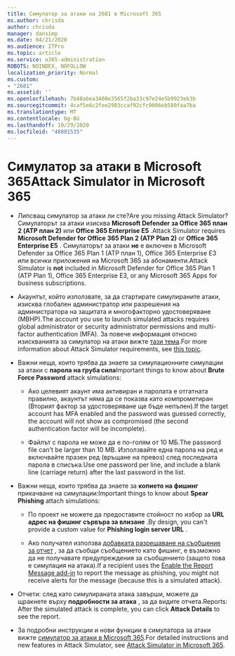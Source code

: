 ```yaml
---
title: Симулатор за атаки на 2681 в Microsoft 365
ms.author: chrisda
author: chrisda
manager: dansimp
ms.date: 04/21/2020
ms.audience: ITPro
ms.topic: article
ms.service: o365-administration
ROBOTS: NOINDEX, NOFOLLOW
localization_priority: Normal
ms.custom:
- "2681"
ms.assetid: ''
ms.openlocfilehash: 7b48abea3400e3565f2ba33c97e24e5b9923eb3b
ms.sourcegitcommit: 4caf5e6c2fee2903ccaf92cfc9006eb580faa7ba
ms.translationtype: MT
ms.contentlocale: bg-BG
ms.lasthandoff: 10/29/2020
ms.locfileid: "48801535"
---
```

# <a name="attack-simulator-in-microsoft-365"></a><span data-ttu-id="74cf8-102">Симулатор за атаки в Microsoft 365</span><span class="sxs-lookup"><span data-stu-id="74cf8-102">Attack Simulator in Microsoft 365</span></span>

- <span data-ttu-id="74cf8-103">Липсващ симулатор за атаки ли сте?</span><span class="sxs-lookup"><span data-stu-id="74cf8-103">Are you missing Attack Simulator?</span></span> <span data-ttu-id="74cf8-104">Симулаторът за атаки изисква **Microsoft Defender за Office 365 план 2 (ATP план 2)** или **Office 365 Enterprise E5** .</span><span class="sxs-lookup"><span data-stu-id="74cf8-104">Attack Simulator requires **Microsoft Defender for Office 365 Plan 2 (ATP Plan 2)** or **Office 365 Enterprise E5** .</span></span> <span data-ttu-id="74cf8-105">Симулаторът за атаки **не** е включен в Microsoft Defender за Office 365 Plan 1 (ATP план 1), Office 365 Enterprise E3 или всички приложения на Microsoft 365 за абонаменти.</span><span class="sxs-lookup"><span data-stu-id="74cf8-105">Attack Simulator is **not** included in Microsoft Defender for Office 365 Plan 1 (ATP Plan 1), Office 365 Enterprise E3, or any Microsoft 365 Apps for business subscriptions.</span></span>

- <span data-ttu-id="74cf8-106">Акаунтът, който използвате, за да стартирате симулираните атаки, изисква глобален администратор или разрешения на администратора на защитата и многофакторно удостоверяване (МВНР).</span><span class="sxs-lookup"><span data-stu-id="74cf8-106">The account you use to launch simulated attacks requires global administrator or security administrator permissions and multi-factor authentication (MFA).</span></span> <span data-ttu-id="74cf8-107">За повече информация относно изискванията за симулатор на атаки вижте [тази тема](https://docs.microsoft.com/microsoft-365/security/office-365-security/attack-simulator).</span><span class="sxs-lookup"><span data-stu-id="74cf8-107">For more information about Attack Simulator requirements, see [this topic](https://docs.microsoft.com/microsoft-365/security/office-365-security/attack-simulator).</span></span>

- <span data-ttu-id="74cf8-108">Важни неща, които трябва да знаете за симулационните симулации за атаки с **парола на груба сила**</span><span class="sxs-lookup"><span data-stu-id="74cf8-108">Important things to know about **Brute Force Password** attack simulations:</span></span>

  - <span data-ttu-id="74cf8-109">Ако целевият акаунт има активиран и паролата е отгатната правилно, акаунтът няма да се показва като компрометиран (Вторият фактор за удостоверяване ще бъде непълен).</span><span class="sxs-lookup"><span data-stu-id="74cf8-109">If the target account has MFA enabled and the password was guessed correctly, the account will not show as compromised (the second authentication factor will be incomplete).</span></span>

  - <span data-ttu-id="74cf8-110">Файлът с парола не може да е по-голям от 10 МБ.</span><span class="sxs-lookup"><span data-stu-id="74cf8-110">The password file can't be larger than 10 MB.</span></span> <span data-ttu-id="74cf8-111">Използвайте една парола на ред и включвайте празен ред (връщане на превоз) след последната парола в списъка.</span><span class="sxs-lookup"><span data-stu-id="74cf8-111">Use one password per line, and include a blank line (carriage return) after the last password in the list.</span></span>

- <span data-ttu-id="74cf8-112">Важни неща, които трябва да знаете за **копието на фишинг** прикачване на симулации:</span><span class="sxs-lookup"><span data-stu-id="74cf8-112">Important things to know about **Spear Phishing** attach simulations:</span></span>

  - <span data-ttu-id="74cf8-113">По проект не можете да предоставите стойност по избор за **URL адрес на фишинг сървъра за влизане** .</span><span class="sxs-lookup"><span data-stu-id="74cf8-113">By design, you can't provide a custom value for **Phishing login server URL** .</span></span>

  - <span data-ttu-id="74cf8-114">Ако получател използва [добавката разрешаване на съобщение за отчет](https://docs.microsoft.com/microsoft-365/security/office-365-security/enable-the-report-message-add-in) , за да съобщи съобщението като фишинг, е възможно да не получавате предупреждения за съобщението (защото това е симулация на атака).</span><span class="sxs-lookup"><span data-stu-id="74cf8-114">If a recipient uses the [Enable the Report Message add-in](https://docs.microsoft.com/microsoft-365/security/office-365-security/enable-the-report-message-add-in) to report the message as phishing, you might not receive alerts for the message (because this is a simulated attack).</span></span>

- <span data-ttu-id="74cf8-115">Отчети: след като симулираната атака завърши, можете да щракнете върху **подробности за атака** , за да видите отчета.</span><span class="sxs-lookup"><span data-stu-id="74cf8-115">Reports: After the simulated attack is complete, you can click **Attack Details** to see the report.</span></span>

- <span data-ttu-id="74cf8-116">За подробни инструкции и нови функции в симулатора за атаки вижте [симулатор за атаки в Microsoft 365](https://docs.microsoft.com/microsoft-365/security/office-365-security/attack-simulator).</span><span class="sxs-lookup"><span data-stu-id="74cf8-116">For detailed instructions and new features in Attack Simulator, see [Attack Simulator in Microsoft 365](https://docs.microsoft.com/microsoft-365/security/office-365-security/attack-simulator).</span></span>
